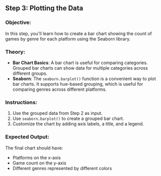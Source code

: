 ## Step 3: Plotting the Data

### Objective:
In this step, you'll learn how to create a bar chart showing the count of games by genre for each platform using the Seaborn library. 

### Theory:
- **Bar Chart Basics**: A bar chart is useful for comparing categories. Grouped bar charts can show data for multiple categories across different groups.
- **Seaborn**: The `seaborn.barplot()` function is a convenient way to plot bar charts. It supports hue-based grouping, which is useful for comparing genres across different platforms.

### Instructions:
1. Use the grouped data from Step 2 as input.
2. Use `seaborn.barplot()` to create a grouped bar chart.
3. Customize the chart by adding axis labels, a title, and a legend.

### Expected Output:
The final chart should have:
- Platforms on the x-axis
- Game count on the y-axis
- Different genres represented by different colors
